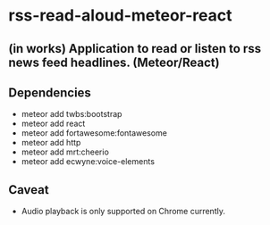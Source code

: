 # rss-read-aloud-meteor-react

## (in works) Application to read or listen to rss news feed headlines. (Meteor/React)

## Dependencies
* meteor add twbs:bootstrap
* meteor add react
* meteor add fortawesome:fontawesome
* meteor add http
* meteor add mrt:cheerio
* meteor add ecwyne:voice-elements

## Caveat
* Audio playback is only supported on Chrome currently.